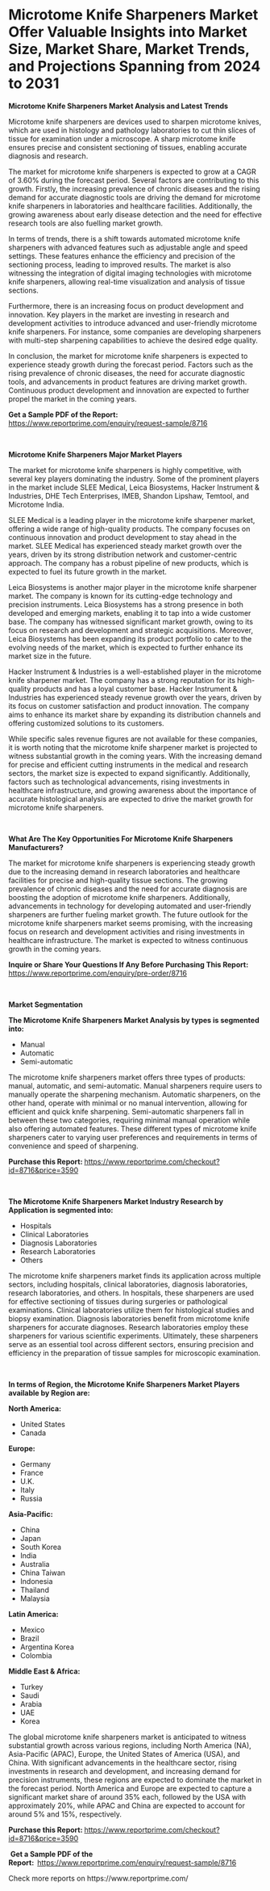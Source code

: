<p><h1>Microtome Knife Sharpeners Market Offer Valuable Insights into Market Size, Market Share, Market Trends, and Projections Spanning from 2024 to 2031</h1></p><p><strong>Microtome Knife Sharpeners Market Analysis and Latest Trends</strong></p>
<p><p>Microtome knife sharpeners are devices used to sharpen microtome knives, which are used in histology and pathology laboratories to cut thin slices of tissue for examination under a microscope. A sharp microtome knife ensures precise and consistent sectioning of tissues, enabling accurate diagnosis and research.</p><p>The market for microtome knife sharpeners is expected to grow at a CAGR of 3.60% during the forecast period. Several factors are contributing to this growth. Firstly, the increasing prevalence of chronic diseases and the rising demand for accurate diagnostic tools are driving the demand for microtome knife sharpeners in laboratories and healthcare facilities. Additionally, the growing awareness about early disease detection and the need for effective research tools are also fuelling market growth.</p><p>In terms of trends, there is a shift towards automated microtome knife sharpeners with advanced features such as adjustable angle and speed settings. These features enhance the efficiency and precision of the sectioning process, leading to improved results. The market is also witnessing the integration of digital imaging technologies with microtome knife sharpeners, allowing real-time visualization and analysis of tissue sections.</p><p>Furthermore, there is an increasing focus on product development and innovation. Key players in the market are investing in research and development activities to introduce advanced and user-friendly microtome knife sharpeners. For instance, some companies are developing sharpeners with multi-step sharpening capabilities to achieve the desired edge quality.</p><p>In conclusion, the market for microtome knife sharpeners is expected to experience steady growth during the forecast period. Factors such as the rising prevalence of chronic diseases, the need for accurate diagnostic tools, and advancements in product features are driving market growth. Continuous product development and innovation are expected to further propel the market in the coming years.</p></p>
<p><strong>Get a Sample PDF of the Report:&nbsp;</strong> <a href="https://www.reportprime.com/enquiry/request-sample/8716">https://www.reportprime.com/enquiry/request-sample/8716</a></p>
<p>&nbsp;</p>
<p><strong>Microtome Knife Sharpeners Major Market Players</strong></p>
<p><p>The market for microtome knife sharpeners is highly competitive, with several key players dominating the industry. Some of the prominent players in the market include SLEE Medical, Leica Biosystems, Hacker Instrument & Industries, DHE Tech Enterprises, IMEB, Shandon Lipshaw, Temtool, and Microtome India.</p><p>SLEE Medical is a leading player in the microtome knife sharpener market, offering a wide range of high-quality products. The company focuses on continuous innovation and product development to stay ahead in the market. SLEE Medical has experienced steady market growth over the years, driven by its strong distribution network and customer-centric approach. The company has a robust pipeline of new products, which is expected to fuel its future growth in the market. </p><p>Leica Biosystems is another major player in the microtome knife sharpener market. The company is known for its cutting-edge technology and precision instruments. Leica Biosystems has a strong presence in both developed and emerging markets, enabling it to tap into a wide customer base. The company has witnessed significant market growth, owing to its focus on research and development and strategic acquisitions. Moreover, Leica Biosystems has been expanding its product portfolio to cater to the evolving needs of the market, which is expected to further enhance its market size in the future.</p><p>Hacker Instrument & Industries is a well-established player in the microtome knife sharpener market. The company has a strong reputation for its high-quality products and has a loyal customer base. Hacker Instrument & Industries has experienced steady revenue growth over the years, driven by its focus on customer satisfaction and product innovation. The company aims to enhance its market share by expanding its distribution channels and offering customized solutions to its customers.</p><p>While specific sales revenue figures are not available for these companies, it is worth noting that the microtome knife sharpener market is projected to witness substantial growth in the coming years. With the increasing demand for precise and efficient cutting instruments in the medical and research sectors, the market size is expected to expand significantly. Additionally, factors such as technological advancements, rising investments in healthcare infrastructure, and growing awareness about the importance of accurate histological analysis are expected to drive the market growth for microtome knife sharpeners.</p></p>
<p>&nbsp;</p>
<p><strong>What Are The Key Opportunities For Microtome Knife Sharpeners Manufacturers?</strong></p>
<p><p>The market for microtome knife sharpeners is experiencing steady growth due to the increasing demand in research laboratories and healthcare facilities for precise and high-quality tissue sections. The growing prevalence of chronic diseases and the need for accurate diagnosis are boosting the adoption of microtome knife sharpeners. Additionally, advancements in technology for developing automated and user-friendly sharpeners are further fueling market growth. The future outlook for the microtome knife sharpeners market seems promising, with the increasing focus on research and development activities and rising investments in healthcare infrastructure. The market is expected to witness continuous growth in the coming years.</p></p>
<p><strong>Inquire or Share Your Questions If Any Before Purchasing This Report:</strong> <a href="https://www.reportprime.com/enquiry/pre-order/8716">https://www.reportprime.com/enquiry/pre-order/8716</a></p>
<p>&nbsp;</p>
<p><strong>Market Segmentation</strong></p>
<p><strong>The Microtome Knife Sharpeners Market Analysis by types is segmented into:</strong></p>
<p><ul><li>Manual</li><li>Automatic</li><li>Semi-automatic</li></ul></p>
<p><p>The microtome knife sharpeners market offers three types of products: manual, automatic, and semi-automatic. Manual sharpeners require users to manually operate the sharpening mechanism. Automatic sharpeners, on the other hand, operate with minimal or no manual intervention, allowing for efficient and quick knife sharpening. Semi-automatic sharpeners fall in between these two categories, requiring minimal manual operation while also offering automated features. These different types of microtome knife sharpeners cater to varying user preferences and requirements in terms of convenience and speed of sharpening.</p></p>
<p><strong>Purchase this Report:&nbsp;</strong><a href="https://www.reportprime.com/checkout?id=8716&price=3590">https://www.reportprime.com/checkout?id=8716&price=3590</a></p>
<p>&nbsp;</p>
<p><strong>The Microtome Knife Sharpeners Market Industry Research by Application is segmented into:</strong></p>
<p><ul><li>Hospitals</li><li>Clinical Laboratories</li><li>Diagnosis Laboratories</li><li>Research Laboratories</li><li>Others</li></ul></p>
<p><p>The microtome knife sharpeners market finds its application across multiple sectors, including hospitals, clinical laboratories, diagnosis laboratories, research laboratories, and others. In hospitals, these sharpeners are used for effective sectioning of tissues during surgeries or pathological examinations. Clinical laboratories utilize them for histological studies and biopsy examination. Diagnosis laboratories benefit from microtome knife sharpeners for accurate diagnoses. Research laboratories employ these sharpeners for various scientific experiments. Ultimately, these sharpeners serve as an essential tool across different sectors, ensuring precision and efficiency in the preparation of tissue samples for microscopic examination.</p></p>
<p>&nbsp;</p>
<p><strong>In terms of Region, the Microtome Knife Sharpeners Market Players available by Region are:</strong></p>
<p>
    <p> <strong> North America: </strong>
        <ul>
            <li>United States</li>
            <li>Canada</li>
        </ul>
        </p> 
    <p> <strong> Europe: </strong>
        <ul>
            <li>Germany</li>
            <li>France</li>
            <li>U.K.</li>
            <li>Italy</li>
            <li>Russia</li>
        </ul>
        </p> 
    <p> <strong> Asia-Pacific: </strong>
        <ul>
            <li>China</li>
            <li>Japan</li>
            <li>South Korea</li>
            <li>India</li>
            <li>Australia</li>
            <li>China Taiwan</li>
            <li>Indonesia</li>
            <li>Thailand</li>
            <li>Malaysia</li>
        </ul>
        </p> 
    <p> <strong> Latin America: </strong>
        <ul>
            <li>Mexico</li>
            <li>Brazil</li>
            <li>Argentina Korea</li>
            <li>Colombia</li>
        </ul>
        </p> 
    <p> <strong> Middle East & Africa: </strong>
        <ul>
            <li>Turkey</li>
            <li>Saudi</li>
            <li>Arabia</li>
            <li>UAE</li>
            <li>Korea</li>
        </ul>
    </p>
    </p>
<p><p>The global microtome knife sharpeners market is anticipated to witness substantial growth across various regions, including North America (NA), Asia-Pacific (APAC), Europe, the United States of America (USA), and China. With significant advancements in the healthcare sector, rising investments in research and development, and increasing demand for precision instruments, these regions are expected to dominate the market in the forecast period. North America and Europe are expected to capture a significant market share of around 35% each, followed by the USA with approximately 20%, while APAC and China are expected to account for around 5% and 15%, respectively.</p></p>
<p><strong>Purchase this Report: </strong><a href="https://www.reportprime.com/checkout?id=8716&price=3590">https://www.reportprime.com/checkout?id=8716&price=3590</a></p>
<p>&nbsp;<strong>Get a Sample PDF of the Report:&nbsp;&nbsp;</strong><a href="https://www.reportprime.com/enquiry/request-sample/8716">https://www.reportprime.com/enquiry/request-sample/8716</a></p>
<p><strong></strong></p>
<p>Check more reports on https://www.reportprime.com/</p>